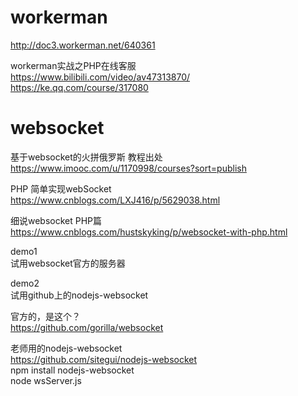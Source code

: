 # workerman
http://doc3.workerman.net/640361 <br>

workerman实战之PHP在线客服 <br>
https://www.bilibili.com/video/av47313870/ <br>
https://ke.qq.com/course/317080 <br>



# websocket

基于websocket的火拼俄罗斯 教程出处 <br>
https://www.imooc.com/u/1170998/courses?sort=publish <br>



PHP 简单实现webSocket <br>
https://www.cnblogs.com/LXJ416/p/5629038.html <br>

细说websocket PHP篇 <br>
https://www.cnblogs.com/hustskyking/p/websocket-with-php.html <br>

demo1 <br>
试用websocket官方的服务器 <br>

demo2 <br>
试用github上的nodejs-websocket <br>

官方的，是这个？ <br>
https://github.com/gorilla/websocket <br>

老师用的nodejs-websocket <br>
https://github.com/sitegui/nodejs-websocket <br>
npm install nodejs-websocket <br>
node wsServer.js <br>



